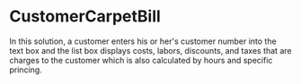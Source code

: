 # CustomerCarpetBill
In this solution, a customer enters his or her's customer number into the text box and the list box displays costs, labors, discounts, and taxes that are charges to the customer which is also calculated by hours and specific princing.
